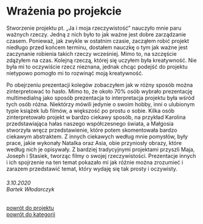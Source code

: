 # **Wrażenia po projekcie**

Stworzenie projektu pt. „Ja i moja rzeczywistość” nauczyło mnie paru ważnych rzeczy.
Jedną z nich było to jak ważne jest dobre zarządzanie czasem. Ponieważ, jak zwykle w ostatnim czasie, zacząłem robić projekt niedługo przed końcem terminu, dostałem nauczkę o tym jak ważne jest zaczynanie robienia takich rzeczy wcześniej. Mimo to, na szczęście zdążyłem na czas.
Kolejną rzeczą, której się uczyłem była kreatywność. Nie była mi to oczywiście rzecz nieznana, jednak chcąc podejść do projektu nietypowo pomogło mi to rozwinąć moją kreatywność.

Po obejrzeniu prezentacji kolegów zobaczyłem jak w różny sposób można zinterpretować to hasło. Mimo to, że około 70% osób wybrało prezentację multimedialną jako sposób prezentacja to interpretacja projektu była wśród tych osób różna. Niektórzy mówili jedynie o swoim hobby, inni o ulubionym typie książek lub filmów, a większość po prostu o sobie. Kilka osób zinterpretowało projekt w bardzo ciekawy sposób, na przykład Karolina przedstawiająca hałas naszego współczesnego świata, a Małgosia stworzyła wręcz przedstawienie, które potem skomentowała bardzo ciekawym abstraktem. Z innych ciekawych według mnie pomysłów, były prace, jakie wykonały Natalka oraz Asia, obie przyniosły obrazy, które według nich je opisywały. Z bardziej tradycyjnymi projektami przyszli Maja, Joseph i Stasiek, tworząc filmy o swojej rzeczywistości.
Prezentacje innych i ich spojrzenie na ten temat pokazało mi jak różnie można zrozumieć i zarazem przedstawić temat, który wydaję się tak prosty i oczywisty.


###### 3.10.2020 <br/> Bartek Włodarczyk
[powrót do projektu](index.html) <br/>
[powrót do kategorii](../index.html)
